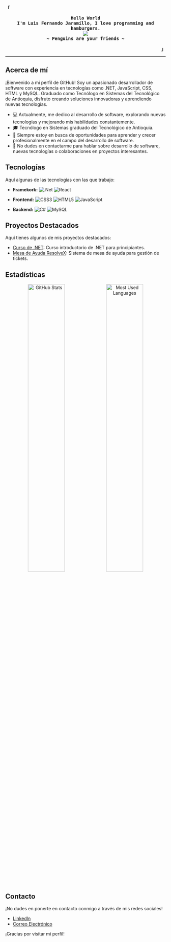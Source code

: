 <div align="center">
  <p align="left">
    <strong>「</strong>
  </p>
  <p align="center">
    <samp>
      <b>
        Hello World
        <br>
        I'm Luis Fernando Jaramillo, I love programming and hamburgers.
      </b>
      <br>
      <img src="https://readme-typing-svg.herokuapp.com?font=ui-monospace&size=16&color=8E67C9&center=true&width=410&height=45&lines=Welcome+to+my+GitHub.">
      <br>
      <b>
        ~ Penguins are your friends ~
      </b>
    </samp>
  </p>
  <p align="right">
    <strong>」</strong>
  </p>
</div>

---

## Acerca de mí

¡Bienvenido a mi perfil de GitHub! Soy un apasionado desarrollador de software con experiencia en tecnologías como .NET, JavaScript, CSS, HTML y MySQL. Graduado como Tecnólogo en Sistemas del Tecnológico de Antioquia, disfruto creando soluciones innovadoras y aprendiendo nuevas tecnologías.

- 💻 Actualmente, me dedico al desarrollo de software, explorando nuevas tecnologías y mejorando mis habilidades constantemente.
- 🎓 Tecnólogo en Sistemas graduado del Tecnológico de Antioquia.
- 🌱 Siempre estoy en busca de oportunidades para aprender y crecer profesionalmente en el campo del desarrollo de software.
- 💬 No dudes en contactarme para hablar sobre desarrollo de software, nuevas tecnologías o colaboraciones en proyectos interesantes.

## Tecnologías

Aquí algunas de las tecnologías con las que trabajo:

- **Framekork:**
  ![.Net](https://img.shields.io/badge/.NET-5C2D91?style=for-the-badge&logo=.net&logoColor=white)
  ![React](https://img.shields.io/badge/react-%2320232a.svg?style=for-the-badge&logo=react&logoColor=%2361DAFB)

- **Frontend:**
  ![CSS3](https://img.shields.io/badge/css3-%231572B6.svg?style=for-the-badge&logo=css3&logoColor=white)
  ![HTML5](https://img.shields.io/badge/html5-%23E34F26.svg?style=for-the-badge&logo=html5&logoColor=white)
  ![JavaScript](https://img.shields.io/badge/-JavaScript-%23F7DF1C?style=flat-square&logo=javascript&logoColor=000000&labelColor=%23F7DF1C&color=%23FFCE5A)
- **Backend:**
  ![C#](https://img.shields.io/badge/c%23-%23239120.svg?style=for-the-badge&logo=csharp&logoColor=white)
  ![MySQL](https://img.shields.io/badge/mysql-4479A1.svg?style=for-the-badge&logo=mysql&logoColor=white)

## Proyectos Destacados

Aquí tienes algunos de mis proyectos destacados:

- [Curso de .NET](https://github.com/ljaramillocanas/Curso-.NET): Curso introductorio de .NET para principiantes.
- [Mesa de Ayuda ResolveX](https://github.com/ljaramillocanas/ResolveX): Sistema de mesa de ayuda para gestión de tickets.

## Estadísticas

<div align="center">
  <img width="48%" src="https://github-readme-stats.vercel.app/api?username=ljaramillocanas&show_icons=true" alt="GitHub Stats"/>
  <img width="48%" src="https://github-readme-stats.vercel.app/api/top-langs/?username=ljaramillocanas&layout=compact" alt="Most Used Languages"/>
</div>

## Contacto

¡No dudes en ponerte en contacto conmigo a través de mis redes sociales!

- [LinkedIn](https://www.linkedin.com/in/luis-fernando-jaramillo-ca%C3%B1as-204340239/)
- [Correo Electrónico](ljaramillocanas@gmail.com)

¡Gracias por visitar mi perfil!

